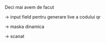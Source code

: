 Deci mai avem de facut

  -> input field pentru generare live a codului qr

  -> maska dinamica

  -> scanat
